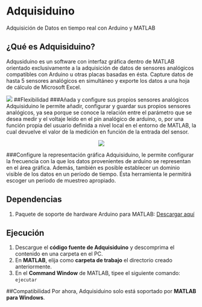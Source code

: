 # Adquisiduino
Adquisición de Datos en tiempo real con Arduino y MATLAB
## ¿Qué es Adquisiduino?
Adqusiduino es un software con interfaz gráfica dentro de MATLAB orientado exclusivamente a la adquisición de datos de sensores analógicos compatibles con Arduino u otras placas basadas en ésta. Capture datos de hasta 5 sensores analógicos en simultáneo y exporte los datos a una hoja de cálculo de Microsoft Excel.

![](https://48aeff32f14f2c88c2bc19f184a395e2d6883e32-www.googledrive.com/host/0B0DSdioGBbxZeGE2d0R5ZUhzVlE)
##Flexibilidad
###Añada y configure sus propios sensores analógicos
Adquisiduino le permite añadir, configurar y guardar sus propios sensores analógicos, ya sea porque se conoce la relación entre el parámetro que se desea medir y el voltaje leído en el pin analógico de arduino, o, por una función propia del usuario definida a nivel local en el entorno de MATLAB, la cual devuelve el valor de la medición en función de la entrada del sensor.

<p align="center">
    <img src="https://3a091ec4752eec74d6c0536c4567058567c041b4-www.googledrive.com/host/0B0DSdioGBbxZWGxELVFGUW1LNnc">
</p>
###Configure la representación gráfica
Adquisiduino, le permite configurar la frecuencia con la que los datos provenientes de arduino se representan en el área gráfica. Además, también es posible establecer un dominio visible de los datos en un período de tiempo. Ésta herramienta le permitirá escoger un período de muestreo apropiado.

## Dependencias
 1. Paquete de soporte de hardware Arduino para MATLAB: [Descargar aquí][1]

  [1]: http://www.mathworks.com/hardware-support/arduino-matlab.html?refresh=true
## Ejecución

 1. Descargue el **código fuente de Adquisiduino** y descomprima el contenido en una carpeta en el PC.
 2. En **MATLAB**, elija como **carpeta de trabajo** el directorio creado anteriormente.
 3. En el **Command Window** de MATLAB, tipee el siguiente comando:
`ejecutar`

##Compatibilidad
Por ahora, Adquisiduino solo está soportado por **MATLAB para Windows**.
